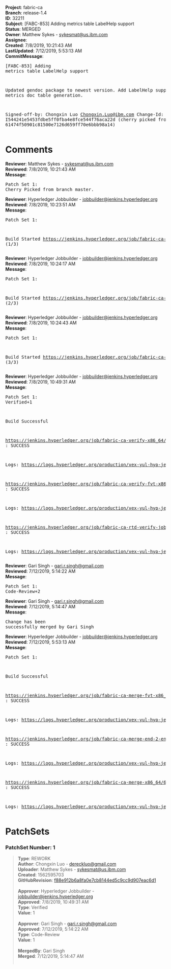 <strong>Project</strong>: fabric-ca<br><strong>Branch</strong>: release-1.4<br><strong>ID</strong>: 32211<br><strong>Subject</strong>: [FABC-853] Adding metrics table LabelHelp support<br><strong>Status</strong>: MERGED<br><strong>Owner</strong>: Matthew Sykes - sykesmat@us.ibm.com<br><strong>Assignee</strong>:<br><strong>Created</strong>: 7/8/2019, 10:21:43 AM<br><strong>LastUpdated</strong>: 7/12/2019, 5:53:13 AM<br><strong>CommitMessage</strong>:<br><pre>[FABC-853] Adding metrics table LabelHelp support

Updated gendoc package to newest version.
Add LabelHelp support for metrics doc table generation.

Signed-off-by: Chongxin Luo <Chongxin.Luo@ibm.com>
Change-Id: I544241e5453fdbe5ff0fba4e8fce544f76aca22d
(cherry picked from commit 61474f50901c81500e7126d659ff70e6bbb98a14)
</pre><h1>Comments</h1><strong>Reviewer</strong>: Matthew Sykes - sykesmat@us.ibm.com<br><strong>Reviewed</strong>: 7/8/2019, 10:21:43 AM<br><strong>Message</strong>: <pre>Patch Set 1: Cherry Picked from branch master.</pre><strong>Reviewer</strong>: Hyperledger Jobbuilder - jobbuilder@jenkins.hyperledger.org<br><strong>Reviewed</strong>: 7/8/2019, 10:23:51 AM<br><strong>Message</strong>: <pre>Patch Set 1:

Build Started https://jenkins.hyperledger.org/job/fabric-ca-verify-x86_64/3786/ (1/3)</pre><strong>Reviewer</strong>: Hyperledger Jobbuilder - jobbuilder@jenkins.hyperledger.org<br><strong>Reviewed</strong>: 7/8/2019, 10:24:17 AM<br><strong>Message</strong>: <pre>Patch Set 1:

Build Started https://jenkins.hyperledger.org/job/fabric-ca-verify-fvt-x86_64/170/ (2/3)</pre><strong>Reviewer</strong>: Hyperledger Jobbuilder - jobbuilder@jenkins.hyperledger.org<br><strong>Reviewed</strong>: 7/8/2019, 10:24:43 AM<br><strong>Message</strong>: <pre>Patch Set 1:

Build Started https://jenkins.hyperledger.org/job/fabric-ca-rtd-verify-job/354/ (3/3)</pre><strong>Reviewer</strong>: Hyperledger Jobbuilder - jobbuilder@jenkins.hyperledger.org<br><strong>Reviewed</strong>: 7/8/2019, 10:49:31 AM<br><strong>Message</strong>: <pre>Patch Set 1: Verified+1

Build Successful 

https://jenkins.hyperledger.org/job/fabric-ca-verify-x86_64/3786/ : SUCCESS

Logs: https://logs.hyperledger.org/production/vex-yul-hyp-jenkins-3/fabric-ca-verify-x86_64/3786

https://jenkins.hyperledger.org/job/fabric-ca-verify-fvt-x86_64/170/ : SUCCESS

Logs: https://logs.hyperledger.org/production/vex-yul-hyp-jenkins-3/fabric-ca-verify-fvt-x86_64/170

https://jenkins.hyperledger.org/job/fabric-ca-rtd-verify-job/354/ : SUCCESS

Logs: https://logs.hyperledger.org/production/vex-yul-hyp-jenkins-3/fabric-ca-rtd-verify-job/354</pre><strong>Reviewer</strong>: Gari Singh - gari.r.singh@gmail.com<br><strong>Reviewed</strong>: 7/12/2019, 5:14:22 AM<br><strong>Message</strong>: <pre>Patch Set 1: Code-Review+2</pre><strong>Reviewer</strong>: Gari Singh - gari.r.singh@gmail.com<br><strong>Reviewed</strong>: 7/12/2019, 5:14:47 AM<br><strong>Message</strong>: <pre>Change has been successfully merged by Gari Singh</pre><strong>Reviewer</strong>: Hyperledger Jobbuilder - jobbuilder@jenkins.hyperledger.org<br><strong>Reviewed</strong>: 7/12/2019, 5:53:13 AM<br><strong>Message</strong>: <pre>Patch Set 1:

Build Successful 

https://jenkins.hyperledger.org/job/fabric-ca-merge-fvt-x86_64/62/ : SUCCESS

Logs: https://logs.hyperledger.org/production/vex-yul-hyp-jenkins-3/fabric-ca-merge-fvt-x86_64/62

https://jenkins.hyperledger.org/job/fabric-ca-merge-end-2-end-x86_64/271/ : SUCCESS

Logs: https://logs.hyperledger.org/production/vex-yul-hyp-jenkins-3/fabric-ca-merge-end-2-end-x86_64/271

https://jenkins.hyperledger.org/job/fabric-ca-merge-x86_64/672/ : SUCCESS

Logs: https://logs.hyperledger.org/production/vex-yul-hyp-jenkins-3/fabric-ca-merge-x86_64/672</pre><h1>PatchSets</h1><h3>PatchSet Number: 1</h3><blockquote><strong>Type</strong>: REWORK<br><strong>Author</strong>: Chongxin Luo - dereckluo@gmail.com<br><strong>Uploader</strong>: Matthew Sykes - sykesmat@us.ibm.com<br><strong>Created</strong>: 1562595703<br><strong>GitHubRevision</strong>: [f88e912b6a8fa0e7cb8144ed5c9cc9d907eac6d1](https://github.com/hyperledger/fabric-ca/commit/f88e912b6a8fa0e7cb8144ed5c9cc9d907eac6d1)<br><br><strong>Approver</strong>: Hyperledger Jobbuilder - jobbuilder@jenkins.hyperledger.org<br><strong>Approved</strong>: 7/8/2019, 10:49:31 AM<br><strong>Type</strong>: Verified<br><strong>Value</strong>: 1<br><br><strong>Approver</strong>: Gari Singh - gari.r.singh@gmail.com<br><strong>Approved</strong>: 7/12/2019, 5:14:22 AM<br><strong>Type</strong>: Code-Review<br><strong>Value</strong>: 1<br><br><strong>MergedBy</strong>: Gari Singh<br><strong>Merged</strong>: 7/12/2019, 5:14:47 AM<br><br></blockquote>